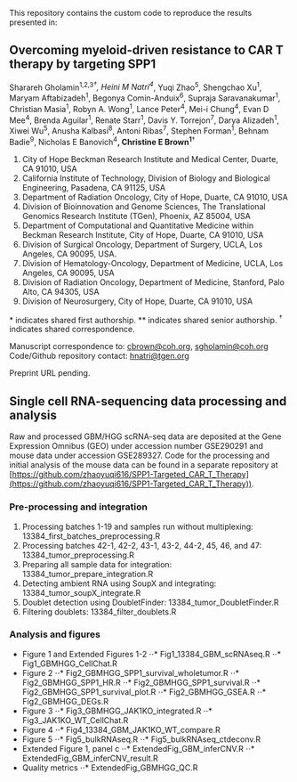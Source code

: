 This repository contains the custom code to reproduce the results presented in:

## Overcoming myeloid-driven resistance to CAR T therapy by targeting SPP1 

Sharareh Gholamin<sup>1,2,3</sup>*<sup>†</sup>, Heini M Natri<sup>4</sup>*, Yuqi Zhao<sup>5</sup>, Shengchao Xu<sup>1</sup>, Maryam Aftabizadeh<sup>1</sup></sup>, Begonya Comin-Anduix<sup>6</sup>, Supraja Saravanakumar<sup>1</sup>, Christian Masia<sup>1</sup>, Robyn A. Wong<sup>1</sup>, Lance Peter<sup>4</sup>, Mei-i Chung<sup>4</sup>, Evan D Mee<sup>4</sup>, Brenda Aguilar<sup>1</sup>, Renate Starr<sup>1</sup>, Davis Y. Torrejon<sup>7</sup>, Darya Alizadeh<sup>1</sup>, Xiwei Wu<sup>5</sup>, Anusha Kalbasi<sup>8</sup>, Antoni Ribas<sup>7</sup>, Stephen Forman<sup>1</sup>, Behnam Badie<sup>9</sup>, Nicholas E Banovich<sup>4</sup>**, Christine E Brown<sup>1</sup>**<sup>†</sup>

1. City of Hope Beckman Research Institute and Medical Center, Duarte, CA 91010, USA 
2. California Institute of Technology, Division of Biology and Biological Engineering, Pasadena, CA 91125, USA 
3. Department of Radiation Oncology, City of Hope, Duarte, CA 91010, USA 
4. Division of Bioinnovation and Genome Sciences, The Translational Genomics Research Institute (TGen), Phoenix, AZ 85004, USA 
5. Department of Computational and Quantitative Medicine within Beckman Research Institute, City of Hope, Duarte, CA 91010, USA 
6. Division of Surgical Oncology, Department of Surgery, UCLA, Los Angeles, CA 90095, USA. 
7. Division of Hematology-Oncology, Department of Medicine, UCLA, Los Angeles, CA 90095, USA 
8. Division of Radiation Oncology, Department of Medicine, Stanford, Palo Alto, CA 94305, USA 
9. Division of Neurosurgery, City of Hope, Duarte, CA 91010, USA 

 
&ast; indicates shared first authorship. 
&ast;&ast; indicates shared senior authorship. 
<sup>†</sup> indicates shared correspondence. 

Manuscript correspondence to: cbrown@coh.org, sgholamin@coh.org
Code/Github repository contact: hnatri@tgen.org

Preprint URL pending.

## Single cell RNA-sequencing data processing and analysis

Raw and processed GBM/HGG scRNA-seq data are deposited at the Gene Expression Omnibus (GEO) under accession number GSE290291 and mouse data under accession GSE289327. Code for the processing and initial analysis of the mouse data can be found in a separate repository at [https://github.com/zhaoyuqi616/SPP1-Targeted_CAR_T_Therapy](https://github.com/zhaoyuqi616/SPP1-Targeted_CAR_T_Therapy)).

### Pre-processing and integration

1. Processing batches 1-19 and samples run without multiplexing: 13384_first_batches_preprocessing.R
2. Processing batches 42-1, 42-2, 43-1, 43-2, 44-2, 45, 46, and 47: 13384_tumor_preprocessing.R
3. Preparing all sample data for integration: 13384_tumor_prepare_integration.R
4. Detecting ambient RNA using SoupX and integrating: 13384_tumor_soupX_integrate.R
5. Doublet detection using DoubletFinder: 13384_tumor_DoubletFinder.R
6. Filtering doublets: 13384_filter_doublets.R

### Analysis and figures

* Figure 1 and Extended Figures 1-2
⋅⋅* Fig1_13384_GBM_scRNAseq.R
⋅⋅* Fig1_GBMHGG_CellChat.R
* Figure 2
⋅⋅* Fig2_GBMHGG_SPP1_survival_wholetumor.R
⋅⋅* Fig2_GBMHGG_SPP1_HR.R
⋅⋅* Fig2_GBMHGG_SPP1_survival.R
⋅⋅* Fig2_GBMHGG_SPP1_survival_plot.R
⋅⋅* Fig2_GBMHGG_GSEA.R
⋅⋅* Fig2_GBMHGG_DEGs.R
* Figure 3
⋅⋅* Fig3_GBMHGG_JAK1KO_integrated.R
⋅⋅* Fig3_JAK1KO_WT_CellChat.R
* Figure 4
⋅⋅* Fig4_13384_GBM_JAK1KO_WT_compare.R
* Figure 5
⋅⋅* Fig5_bulkRNAseq.R
⋅⋅* Fig5_bulkRNAseq_ctdeconv.R
* Extended Figure 1, panel c
⋅⋅* ExtendedFig_GBM_inferCNV.R
⋅⋅* ExtendedFig_GBM_inferCNV_result.R
* Quality metrics
⋅⋅* ExtendedFig_GBMHGG_QC.R

